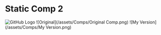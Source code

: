 # Static Comp 2


![GitHub Logo](/images/logo.png)
![Original](/assets/Comps/Original Comp.png)
![My Version](/assets/Comps/My Version.png)
